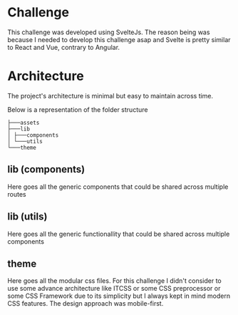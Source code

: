 # Challenge

This challenge was developed using SvelteJs. The reason being was because I needed to develop this challenge asap and Svelte is pretty similar to React and Vue, contrary to Angular.

# Architecture

The project's architecture is minimal but easy to maintain across time.

Below is a representation of the folder structure

```
├───assets
├───lib
│ ├───components
│ └───utils
└───theme
```

## lib (components)

Here goes all the generic components that could be shared across multiple routes

## lib (utils)

Here goes all the generic functionallity that could be shared across multiple components

## theme

Here goes all the modular css files. For this challenge I didn't consider to use some advance architecture like ITCSS or some CSS preprocessor or some CSS Framework due to its simplicity but I always kept in mind modern CSS features. The design approach was mobile-first.
